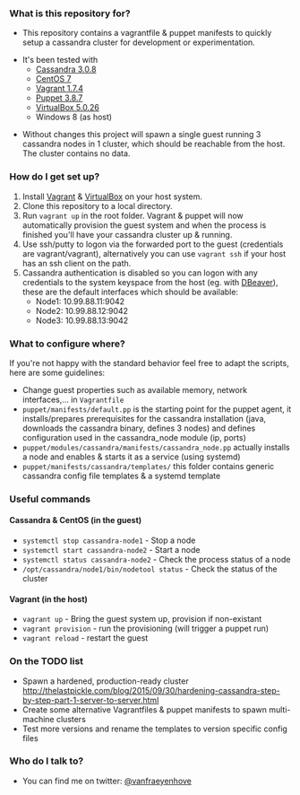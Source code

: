 ### What is this repository for? ###

* This repository contains a vagrantfile & puppet manifests to quickly setup a cassandra cluster for development or experimentation.
+ It's been tested with 
    * [Cassandra 3.0.8](http://cassandra.apache.org/)
	* [CentOS 7](https://www.centos.org/)
	* [Vagrant 1.7.4](https://www.vagrantup.com/)
	* [Puppet 3.8.7](https://puppet.com/)
    * [VirtualBox 5.0.26](https://www.virtualbox.org/)
    * Windows 8 (as host)
* Without changes this project will spawn a single guest running 3 cassandra nodes in 1 cluster, which should be reachable from the host. The cluster contains no data.

### How do I get set up? ###

1. Install [Vagrant](https://www.vagrantup.com/) & [VirtualBox](https://www.virtualbox.org/) on your host system. 
2. Clone this repository to a local directory.
3. Run `vagrant up` in the root folder. Vagrant & puppet will now automatically provision the guest system and when the process is finished you'll have your cassandra cluster up & running.
4. Use ssh/putty to logon via the forwarded port to the guest (credentials are vagrant/vagrant), alternatively you can use `vagrant ssh` if your host has an ssh client on the path.
5. Cassandra authentication is disabled so you can logon with any credentials to the system keyspace from the host (eg. with [DBeaver](http://dbeaver.jkiss.org/)), these are the default interfaces which should be available:
    * Node1: 10.99.88.11:9042
	* Node2: 10.99.88.12:9042
	* Node3: 10.99.88.13:9042

### What to configure where? ###

If you're not happy with the standard behavior feel free to adapt the scripts, here are some guidelines:

* Change guest properties such as available memory, network interfaces,... in `Vagrantfile`
* `puppet/manifests/default.pp` is the starting point for the puppet agent, it installs/prepares prerequisites for the cassandra installation (java, downloads the cassandra binary, defines 3 nodes) and defines configuration used in the cassandra_node module (ip, ports)
* `puppet/modules/cassandra/manifests/cassandra_node.pp` actually installs a node and enables & starts it as a service (using systemd)
* `puppet/manifests/cassandra/templates/` this folder contains generic cassandra config file templates & a systemd template

### Useful commands ###
#### Cassandra & CentOS (in the guest) ####
* `systemctl stop cassandra-node1` - Stop a node
* `systemctl start cassandra-node2` - Start a node
* `systemctl status cassandra-node2` - Check the process status of a node
* `/opt/cassandra/node1/bin/nodetool status` - Check the status of the cluster

#### Vagrant (in the host) ####
* `vagrant up` - Bring the guest system up, provision if non-existant
* `vagrant provision` - run the provisioning (will trigger a puppet run)
* `vagrant reload` - restart the guest

### On the TODO list ###
* Spawn a hardened, production-ready cluster http://thelastpickle.com/blog/2015/09/30/hardening-cassandra-step-by-step-part-1-server-to-server.html
* Create some alternative Vagrantfiles & puppet manifests to spawn multi-machine clusters
* Test more versions and rename the templates to version specific config files

### Who do I talk to? ###

* You can find me on twitter: [@vanfraeyenhove](https://twitter.com/vanfraeyenhove)